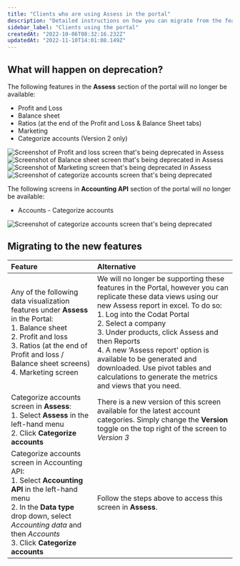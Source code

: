 ```yaml
---
title: "Clients who are using Assess in the portal"
description: "Detailed instructions on how you can migrate from the features you're using today"
sidebar_label: "Clients using the portal"
createdAt: "2022-10-06T08:32:16.232Z"
updatedAt: "2022-11-10T14:01:08.149Z"
---
```



## What will happen on deprecation?
The following features in the **Assess** section of the portal will no longer be available:
- Profit and Loss
- Balance sheet
- Ratios (at the end of the Profit and Loss & Balance Sheet tabs)
- Marketing
- Categorize accounts (Version 2 only)

![Screenshot of Profit and loss screen that's being deprecated in Assess](/img/assess/profit-and-loss.png)
![Screenshot of Balance sheet screen that's being deprecated in Assess](/img/assess/balance-sheet.png)
![Screenshot of Marketing screen that's being deprecated in Assess](/img/assess/marketing-screen-assess.png)
![Screenshot of categorize accounts screen that's being deprecated](/img/assess/account-categorization-v2.png)

The following screens in **Accounting API** section of the portal will no longer be available:
- Accounts - Categorize accounts

![Screenshot of categorize accounts screen that's being deprecated](/img/assess/accounting-api-account-categorisation.png)


## Migrating to the new features

| Feature 	| Alternative 	|
|:--	|:--	|
| Any of the following data visualization features under **Assess** in the Portal:<br/> 1. Balance sheet <br/>2. Profit and loss <br/>3. Ratios (at the end of Profit and loss / Balance sheet screens) <br/>4. Marketing screen 	| We will no longer be supporting these features in the Portal, however you can replicate these data views using our new Assess report in excel. To do so: <br/> 1. Log into the Codat Portal <br/> 2. Select a company <br/> 3. Under products, click Assess and then Reports <br/>4. A new ‘Assess report' option is available to be generated and downloaded. Use pivot tables and calculations to generate the metrics and views that you need. 	|
| Categorize accounts screen in **Assess**: <br/> 1. Select **Assess** in the left-hand menu <br/>2. Click **Categorize accounts** <br/>| There is a new version of this screen available for the latest account categories. Simply change the **Version** toggle on the top right of the screen to <i>Version 3</i> 	|
| Categorize accounts screen in Accounting API: <br/> 1. Select **Accounting API** in the left-hand menu <br/>2. In the **Data type** drop down, select <i> Accounting data</i> and then <i>Accounts</i> <br/>3. Click **Categorize accounts** 	|  Follow the steps above to access this screen in **Assess**.|